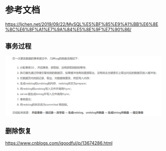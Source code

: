 # 参考文档
https://ljchen.net/2019/09/22/MySQL%E5%BF%85%E9%A1%BB%E6%8E%8C%E6%8F%A1%E7%9A%84%E5%8E%9F%E7%90%86/
## 事务过程
![img.png](img.png)
## 删除恢复
https://www.cnblogs.com/igoodful/p/13674286.html
